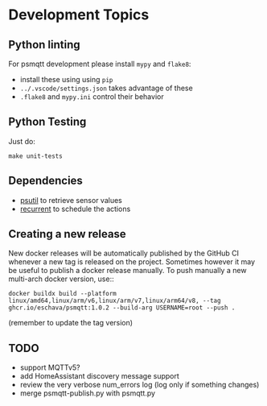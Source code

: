 # Development Topics

## Python linting

For psmqtt development please install `mypy` and `flake8`:

* install these using using `pip`
* `../.vscode/settings.json` takes advantage of these
* `.flake8` and `mypy.ini` control their behavior

## Python Testing

Just do:

```
make unit-tests
```

## Dependencies

* [psutil](https://psutil.readthedocs.io/en/latest/) to retrieve sensor values
* [recurrent](https://github.com/kvh/recurrent) to schedule the actions

## Creating a new release

New docker releases will be automatically published by the GitHub CI whenever a new tag is released on the project.
Sometimes however it may be useful to publish a docker release manually.
To push manually a new multi-arch docker version, use::

```
docker buildx build --platform linux/amd64,linux/arm/v6,linux/arm/v7,linux/arm64/v8, --tag ghcr.io/eschava/psmqtt:1.0.2 --build-arg USERNAME=root --push .
```

(remember to update the tag version)


## TODO

* support MQTTv5?
* add HomeAssistant discovery message support
* review the very verbose num_errors log (log only if something changes)
* merge psmqtt-publish.py with psmqtt.py